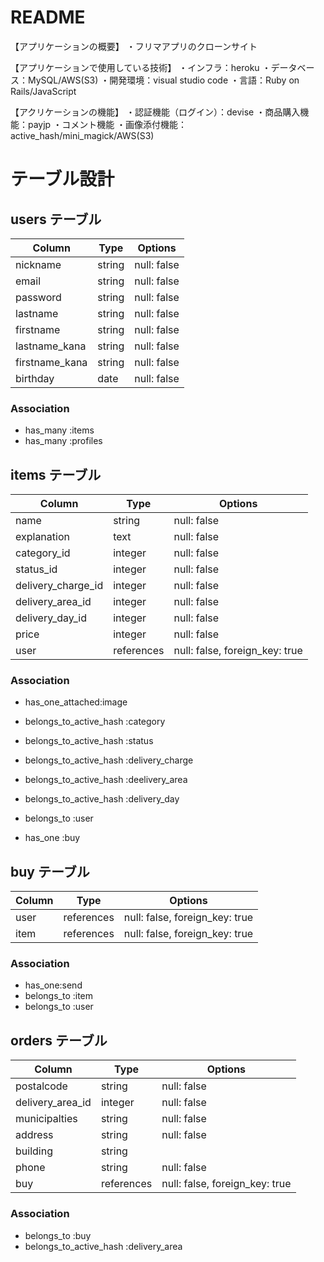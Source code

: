 # README

【アプリケーションの概要】
・フリマアプリのクローンサイト

【アプリケーションで使用している技術】
・インフラ：heroku
・データベース：MySQL/AWS(S3)
・開発環境：visual studio code
・言語：Ruby on Rails/JavaScript

【アクリケーションの機能】
・認証機能（ログイン）：devise
・商品購入機能：payjp
・コメント機能
・画像添付機能：active_hash/mini_magick/AWS(S3)


# テーブル設計

## users テーブル

| Column         | Type     | Options     |
| -------------- | -------- | ----------- |
| nickname       | string   | null: false |
| email          | string   | null: false |
| password       | string   | null: false |
| lastname       | string   | null: false |
| firstname      | string   | null: false |
| lastname_kana  | string   | null: false |
| firstname_kana | string   | null: false |
| birthday       | date     | null: false |

### Association

- has_many :items
- has_many :profiles

## items テーブル

| Column             | Type       | Options                        |
| ------------------ | ---------- | ------------------------------ |
| name               | string     | null: false                    |
| explanation        | text       | null: false                    |
| category_id        | integer    | null: false                    |
| status_id          | integer    | null: false                    |
| delivery_charge_id | integer    | null: false                    |
| delivery_area_id   | integer    | null: false                    |
| delivery_day_id    | integer    | null: false                    |
| price              | integer    | null: false                    |
| user               | references | null: false, foreign_key: true |

### Association
- has_one_attached:image

- belongs_to_active_hash :category
- belongs_to_active_hash :status
- belongs_to_active_hash :delivery_charge
- belongs_to_active_hash :deelivery_area
- belongs_to_active_hash :delivery_day

- belongs_to :user
- has_one :buy

## buy テーブル

| Column   | Type       | Options                    |
| ---- | ---------- | ------------------------------ |
| user | references | null: false, foreign_key: true |
| item | references | null: false, foreign_key: true |

### Association

- has_one:send
- belongs_to :item
- belongs_to :user

## orders テーブル

| Column           | Type       | Options                        |
| ---------------- | ---------- | ------------------------------ |
| postalcode       | string     | null: false                    |
| delivery_area_id | integer    | null: false                    |
| municipalties    | string     | null: false                    |
| address          | string     | null: false                    |
| building         | string     |                                |
| phone            | string     | null: false                    |
| buy              | references | null: false, foreign_key: true |

### Association

- belongs_to :buy
- belongs_to_active_hash :delivery_area